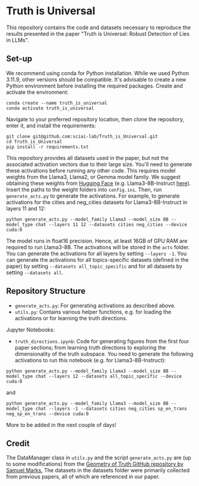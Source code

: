 # Truth is Universal

This repository contains the code and datasets necessary to reproduce the results presented in the paper "Truth is Universal: Robust Detection of Lies in LLMs".

## Set-up
We recommend using conda for Python installation. While we used Python 3.11.9, other versions should be compatible.
It's advisable to create a new Python environment before installing the required packages.
Create and activate the environment:
```
conda create --name truth_is_universal
conda activate truth_is_universal
```
Navigate to your preferred repository location, then clone the repository, enter it, and install the requirements:
```
git clone git@github.com:sciai-lab/Truth_is_Universal.git
cd Truth_is_Universal
pip install -r requirements.txt
```
This repository provides all datasets used in the paper, but not the associated activation vectors due to their large size. You'll need to generate these activations before running any other code. This requires model weights from the Llama3, Llama2, or Gemma model family. We suggest obtaining these weights from <a href="https://huggingface.co/">Hugging Face</a> (e.g. Llama3-8B-Instruct <a href="https://huggingface.co/meta-llama/Meta-Llama-3-8B-Instruct">here</a>). Insert the paths to the weight folders into `config.ini`.
Then, run `generate_acts.py` to generate the activations. For example, to generate activations for the cities and neg_cities datasets for Llama3-8B-Instruct in layers 11 and 12:
```
python generate_acts.py --model_family Llama3 --model_size 8B --model_type chat --layers 11 12 --datasets cities neg_cities --device cuda:0
```
The model runs in float16 precision. Hence, at least 16GB of GPU RAM are required to run Llama3-8B.
The activations will be stored in the `acts` folder. You can generate the activations for all layers by setting `--layers -1`. You can generate the activations for all topics-specific datasets (defined in the paper) by setting `--datasets all_topic_specific` and for all datasets by setting `--datasets all`.

## Repository Structure
* `generate_acts.py`: For generating activations as described above.
* `utils.py`: Contains various helper functions, e.g. for loading the activations or for learning the truth directions.

Jupyter Notebooks:

* `truth_directions.ipynb`: Code for generating figures from the first four paper sections; from learning truth directions to exploring the dimensionality of the truth subspace. 
You need to generate the following activations to run this notebook (e.g. for Llama3-8B-Instruct):
```
python generate_acts.py --model_family Llama3 --model_size 8B --model_type chat --layers 12 --datasets all_topic_specific --device cuda:0
```
and
```
python generate_acts.py --model_family Llama3 --model_size 8B --model_type chat --layers -1 --datasets cities neg_cities sp_en_trans neg_sp_en_trans --device cuda:0
```

More to be added in the next couple of days!


## Credit
The DataManager class in `utils.py` and the script `generate_acts.py` are (up to some modifications) from the <a href="https://github.com/saprmarks/geometry-of-truth">Geometry of Truth GitHub repository by Samuel Marks.</a>
The datasets in the datasets folder were primarily collected from previous papers, all of which are referenced in our paper.

